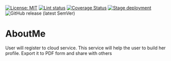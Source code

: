 [![License: MIT](https://img.shields.io/badge/License-MIT-yellow.svg)](https://opensource.org/licenses/MIT) [![Lint status](https://github.com/prakashautade/AboutMe/workflows/Lint/badge.svg)](https://github.com/prakashautade/AboutMe/actions?query=workflow:Lint) [![Coverage Status](https://coveralls.io/repos/github/prakashautade/AboutMe/badge.svg?branch=master)](https://coveralls.io/github/prakashautade/AboutMe?branch=master) [![Stage deployment](https://github.com/prakashautade/AboutMe/workflows/Stage%20Deployment/badge.svg)](https://github.com/prakashautade/AboutMe/actions?query=workflow:"Stage%20Deployment") ![GitHub release (latest SemVer)](https://img.shields.io/github/v/release/prakashautade/aboutme)

# AboutMe
User will register to cloud service. This service will help the user to build her profile. Export it to  PDF form and share with others
